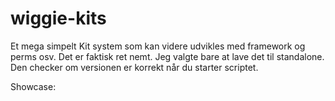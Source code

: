 # wiggie-kits

Et mega simpelt Kit system som kan videre udvikles med framework og perms osv. Det er faktisk ret nemt. Jeg valgte bare at lave det til standalone.
Den checker om versionen er korrekt når du starter scriptet.

Showcase: 
